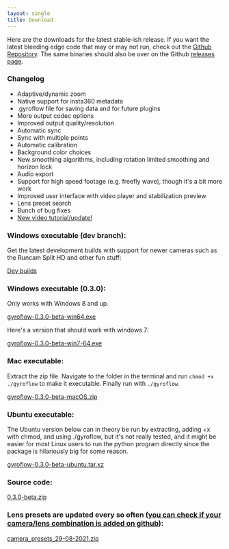 ```yaml
---
layout: single
title: Download
---
```


Here are the downloads for the latest stable-ish release. If you want the latest bleeding edge code that may or may not run, check out the [Github Repository](https://github.com/ElvinC/gyroflow). The same binaries should also be over on the Github [releases page](https://github.com/ElvinC/gyroflow/releases).

### Changelog
* Adaptive/dynamic zoom
* Native support for insta360 metadata
* .gyroflow file for saving data and for future plugins
* More output codec options
* Improved output quality/resolution
* Automatic sync
* Sync with multiple points
* Automatic calibration
* Background color choices
* New smoothing algorithms, including rotation limited smoothing and horizon lock
* Audio export
* Support for high speed footage (e.g. freefly wave), though it's a bit more work
* Improved user interface with video player and stabilization preview
* Lens preset search
* Bunch of bug fixes
* [New video tutorial/update!](https://youtu.be/f4YD5pGmnxM)

### Windows executable (dev branch):
Get the latest development builds with support for newer cameras such as the Runcam Split HD and other fun stuff:

<a href="https://github.com/ElvinC/gyroflow/actions" class="btn btn--info btn--large">Dev builds</a>

### Windows executable (0.3.0):
Only works with Windows 8 and up.

<a href="https://github.com/ElvinC/gyroflow/releases/download/0.3.0-beta/gyroflow-0.3.0-beta-win64.exe" class="btn btn--info btn--large">gyroflow-0.3.0-beta-win64.exe</a>

Here's a version that should work with windows 7:

<a href="https://github.com/ElvinC/gyroflow/releases/download/0.3.0-beta/gyroflow-0.3.0-beta-win7-64.exe" class="btn btn--info btn--large">gyroflow-0.3.0-beta-win7-64.exe</a>

### Mac executable:

Extract the zip file. Navigate to the folder in the terminal and run `chmod +x ./gyroflow` to make it executable. Finally run with `./gyroflow`.

<a href="https://github.com/ElvinC/gyroflow/releases/download/0.3.0-beta/gyroflow-0.3.0-beta-macOS.zip" class="btn btn--info btn--large">gyroflow-0.3.0-beta-macOS.zip</a>

### Ubuntu executable:
The Ubuntu version below can in theory be run by extracting, adding +x with chmod, and using ./gyroflow, but it's not really tested, and it might be easier for most Linux users to run the python program directly since the package is hilariously big for some reason.

<a href="https://github.com/ElvinC/gyroflow/releases/download/0.3.0-beta/gyroflow-0.3.0-beta-ubuntu.tar.xz" class="btn btn--info btn--large">gyroflow-0.3.0-beta-ubuntu.tar.xz</a>
### Source code:
<a href="https://github.com/ElvinC/gyroflow/archive/refs/tags/0.3.0-beta.zip" class="btn btn--info btn--large">0.3.0-beta.zip</a>
### Lens presets are updated every so often ([you can check if your camera/lens combination is added on github](https://github.com/ElvinC/gyroflow/tree/master/camera_presets)):
<a href="https://github.com/ElvinC/gyroflow/releases/download/0.3.0-beta/camera_presets_29-08-2021.zip" class="btn btn--primary btn--large">camera_presets_29-08-2021.zip</a>
